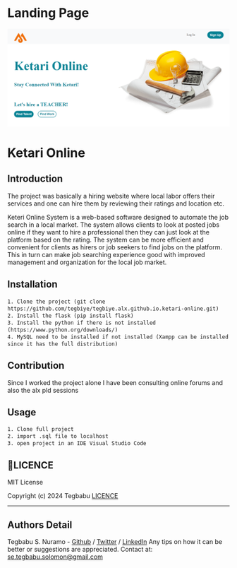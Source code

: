 # Landing Page

<img src="./screenshot/index.png"/>


# Ketari Online

## Introduction

The project was basically a hiring website where local labor offers their services and one can hire them by reviewing their ratings and location etc.

Keteri Online System is a web-based software designed to automate the
job search in a local market. The system allows clients to look at posted
jobs online if they want to hire a professional then they can just look at
the platform based on the rating. The system can be more efficient and
convenient for clients as hirers or job seekers to find jobs on the
platform. This in turn can make job searching experience good with
improved management and organization for the local job market.

## Installation
```
1. Clone the project (git clone https://github.com/tegbiye/tegbiye.alx.github.io.ketari-online.git)
2. Install the flask (pip install flask)
3. Install the python if there is not installed (https://www.python.org/downloads/)
4. MySQL need to be installed if not installed (Xampp can be installed since it has the full distribution)

```
## Contribution

Since I worked the project alone I have been consulting online forums and also the alx pld sessions

## Usage

```
1. Clone full project
2. import .sql file to localhost
3. open project in an IDE Visual Studio Code

```

## 📃LICENCE

MIT License

Copyright (c) 2024 Tegbabu
[LICENCE](https://github.com/tegbiye/tegbiye.alx.github.io.ketari-online?tab=MIT-1-ov-file)

---
## Authors Detail
Tegbabu S. Nuramo - [Github](https://github.com/tegbiye) / [Twitter](https://x.com/tegbiye) / [LinkedIn](https://www.linkedin.com/in/tegbabu-nuramo-a8a6ba142/)
Any tips on how it can be better or suggestions are appreciated.
Contact at: se.tegbabu.solomon@gmail.com
